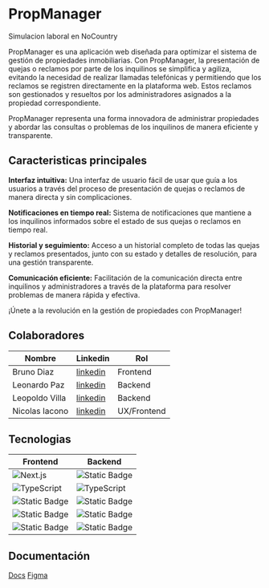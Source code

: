 # PropManager
Simulacion laboral en NoCountry


PropManager es una aplicación web diseñada para optimizar el sistema de gestión de propiedades inmobiliarias. Con PropManager, la presentación de quejas o reclamos por parte de los inquilinos se simplifica y agiliza, evitando la necesidad de realizar llamadas telefónicas y permitiendo que los reclamos se registren directamente en la plataforma web. Estos reclamos son gestionados y resueltos por los administradores asignados a la propiedad correspondiente.

PropManager representa una forma innovadora de administrar propiedades y abordar las consultas o problemas de los inquilinos de manera eficiente y transparente.

## Caracteristicas principales

**Interfaz intuitiva:** Una interfaz de usuario fácil de usar que guía a los usuarios a través del proceso de presentación de quejas o reclamos de manera directa y sin complicaciones.

**Notificaciones en tiempo real:** Sistema de notificaciones que mantiene a los inquilinos informados sobre el estado de sus quejas o reclamos en tiempo real.

**Historial y seguimiento:** Acceso a un historial completo de todas las quejas y reclamos presentados, junto con su estado y detalles de resolución, para una gestión transparente.

**Comunicación eficiente:** Facilitación de la comunicación directa entre inquilinos y administradores a través de la plataforma para resolver problemas de manera rápida y efectiva.

¡Únete a la revolución en la gestión de propiedades con PropManager!

## Colaboradores

| Nombre  | Linkedin | Rol |
|--------------|--------------|-------|
| Bruno Diaz  | [linkedin](https://www.linkedin.com/in/bruno-diaz-838438238/) | Frontend 
| Leonardo Paz | [linkedin](http://www.linkedin.com/in/leonardofpaz) | Backend |
| Leopoldo Villa |[linkedin](https://www.linkedin.com/in/leopoldo-villa/) | Backend |
| Nicolas Iacono | [linkedin](https://www.linkedin.com/in/nicolas-iacono-trofa/) | UX/Frontend |


## Tecnologias

| Frontend | Backend |
| -----------|-----------|
| ![Next.js](https://img.shields.io/badge/Next.js-000000?style=for-the-badge&logo=next.js&logoColor=white) | ![Static Badge](https://img.shields.io/badge/node-black?style=for-the-badge&logo=nodedotjs) 
| ![TypeScript](https://img.shields.io/badge/TypeScript-007ACC?style=for-the-badge&logo=typescript&logoColor=white) | ![TypeScript](https://img.shields.io/badge/TypeScript-007ACC?style=for-the-badge&logo=typescript&logoColor=white)
|![Static Badge](https://img.shields.io/badge/MATERIALUI-skyblue?style=for-the-badge&logo=mui&logoColor=black) | ![Static Badge](https://img.shields.io/badge/MYSQL-skyblue?style=for-the-badge&logo=mysql&logoColor=black)
| ![Static Badge](https://img.shields.io/badge/REACT-blue?style=for-the-badge&logo=react&logoColor=white) | ![Static Badge](https://img.shields.io/badge/EXPRESS-blue?style=for-the-badge&logo=express&logoColor=white)
 | ![Static Badge](https://img.shields.io/badge/AXIOS-black?style=for-the-badge&logo=axios&logoColor=white)| ![Static Badge](https://img.shields.io/badge/SEQUELIZE-black?style=for-the-badge&logo=sequelize&logoColor=white)
 
 ## Documentación
 
 [Docs](https://drive.google.com/drive/folders/1mp79F8K9UYNWvEVpvDOwZDPnNDBXPd1q?usp=drive_link)
 [Figma](https://www.figma.com/file/tniJZbMTzpPeYASnjqVyQZ/App-Inmobiliaria?type=design&node-id=0-1&mode=design&t=6PhMZfsnnQTlZ9ic-0)
 
